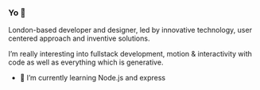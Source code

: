 ### Yo 👋

London-based developer and designer, led by innovative technology, user centered approach and inventive solutions.

I’m really interesting into fullstack development, motion & interactivity with code as well as everything which is generative.

- 🌱 I’m currently learning Node.js and express
